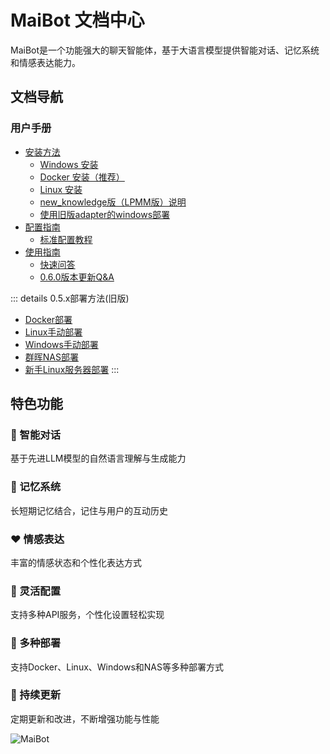 # MaiBot 文档中心

MaiBot是一个功能强大的聊天智能体，基于大语言模型提供智能对话、记忆系统和情感表达能力。


## 文档导航

### 用户手册

- [安装方法](/manual/deployment/index)
  - [Windows 安装](/manual/deployment/mmc_deploy_windows)
  - [Docker 安装（推荐）](/manual/deployment/mmc_docker_deploy)
  - [Linux 安装](/manual/deployment/mmc_deploy_linux)
  - [new_knowledge版（LPMM版）说明](/manual/deployment/lpmm)
  - [使用旧版adapter的windows部署](/manual/deployment/old/mmc_deploy_windows_old)
- [配置指南](/manual/configuration/index)
  - [标准配置教程](/manual/configuration/configuration_standard)
- [使用指南](/manual/usage/index)
  - [快速问答](/manual/usage/fast_q_a)
  - [0.6.0版本更新Q&A](/manual/usage/mmc_q_a)

::: details 0.5.x部署方法(旧版)
  - [Docker部署](/manual/deployment/old/docker_deploy)
  - [Linux手动部署](/manual/deployment/old/manual_deploy_linux)
  - [Windows手动部署](/manual/deployment/old/manual_deploy_windows)
  - [群晖NAS部署](/manual/deployment/old/synology_deploy)
  - [新手Linux服务器部署](/manual/deployment/old/linux_deploy_guide_for_beginners)
:::

## 特色功能

<div class="features">
  <div class="feature">
    <h3>🧠 智能对话</h3>
    <p>基于先进LLM模型的自然语言理解与生成能力</p>
  </div>
  <div class="feature">
    <h3>💾 记忆系统</h3>
    <p>长短期记忆结合，记住与用户的互动历史</p>
  </div>
  <div class="feature">
    <h3>❤️ 情感表达</h3>
    <p>丰富的情感状态和个性化表达方式</p>
  </div>
  <div class="feature">
    <h3>🔧 灵活配置</h3>
    <p>支持多种API服务，个性化设置轻松实现</p>
  </div>
  <div class="feature">
    <h3>🚢 多种部署</h3>
    <p>支持Docker、Linux、Windows和NAS等多种部署方式</p>
  </div>
  <div class="feature">
    <h3>🔄 持续更新</h3>
    <p>定期更新和改进，不断增强功能与性能</p>
  </div>
</div>


![MaiBot](/avatars/MaiM.png)
